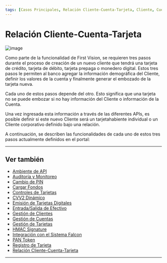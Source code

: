 ```yaml
---
tags: [Casos Principales, Relación Cliente-Cuenta-Tarjeta, Cliente, Cuenta, Tarjeta ]
---
```


# Relación Cliente-Cuenta-Tarjeta

![image](https://user-images.githubusercontent.com/111396588/223833940-818911c3-1024-4a09-9650-1e4796fc3d54.png)

Como parte de la funcionalidad de First Vision, se requieren tres pasos durante el proceso de creación de un nuevo cliente que tendrá una tarjeta de crédito, tarjeta de débito, tarjeta prepaga o monedero digital. Estos tres pasos le permiten al banco agregar la información demográfica del Cliente, definir los valores de la cuenta y finalmente generar el embozado de la tarjeta nueva.

Cada uno de estos pasos depende del otro. Esto significa que una tarjeta no se puede embozar si no hay información del Cliente o información de la Cuenta.

Una vez ingresada esta información a través de las diferentes APIs, es posible definir si este nuevo Cliente será un tarjetahabiente individual o un Cliente corporativo definido bajo una relación.

A continuación, se describen las funcionalidades de cada uno de estos tres pasos actualmente definidos en el portal:

<!-- type: row -->

<!-- type: card
title: Gestión de Clientes
description: Permite la gestión de la información demográfica del tarjetahabiente como nombre, dirección, números de teléfono, etc.
-->

<!-- type: card
title:  Gestión de Cuentas
description: Permite la gestión de una cuenta que contiene información financiera del Crédito disponible/utilizado.
-->

<!-- type: card
title: Gestión de Tarjetas
description: Permite la gestión del instrumento de pago que se utiliza para realizar transacciones financieras, como tarjetas físicas, tarjetas virtuales, monederos digitales.
-->

<!-- type: row-end -->

---

## Ver también

- [Ambiente de API](?path=docs/spanish/casos-principales/ambiente-api.md)
- [Auditoría y Monitoreo](?path=docs/spanish/casos-principales/auditoria.md)
- [Cambio de PIN](?path=docs/spanish/casos-principales/cambio-pin.md)
- [Cargar Fondos](?path=docs/spanish/casos-principales/cargas.md)
- [Controles de Tarjetas](?path=docs/spanish/casos-principales/controles-tarjeta.md)
- [CVV2 Dinámico](?path=docs/spanish/casos-principales/cvv-dinamico.md)
- [Emisión de Tarjetas Digitales](?path=docs/spanish/casos-principales/emision-tarjetas.md)
- [Entrada/Salida de Efectivo](?path=docs/spanish/casos-principales/entrada-salida-efectivo.md)
- [Gestión de Clientes](?path=docs/spanish/casos-principales/gestion-clientes.md)
- [Gestión de Cuentas](?path=docs/spanish/casos-principales/gestion-cuentas.md)
- [Gestión de Tarjetas](?path=docs/spanish/casos-principales/gestion-tarjetas.md)
- [HMAC Signature](?path=docs/spanish/casos-principales/hmac.md)
- [Integración con el Sistema Falcon](?path=docs/spanish/casos-principales/integracion-falcon.md)
- [PAN Token](?path=docs/spanish/casos-principales/pan-token.md)
- [Registro de Tarjeta](?path=docs/spanish/casos-principales/registro.md)
- [Relación Cliente-Cuenta-Tarjeta](?path=docs/spanish/casos-principales/relacion.md)

---
